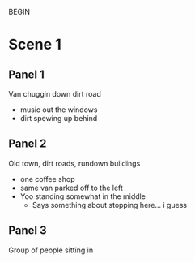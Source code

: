 BEGIN
# Scene 1

## Panel 1

Van chuggin down dirt road
- music out the windows
- dirt spewing up behind

## Panel 2

Old town, dirt roads, rundown buildings
- one coffee shop
- same van parked off to the left
- Yoo standing somewhat in the middle
	- Says something about stopping here... i guess

## Panel 3

Group of people sitting in 
